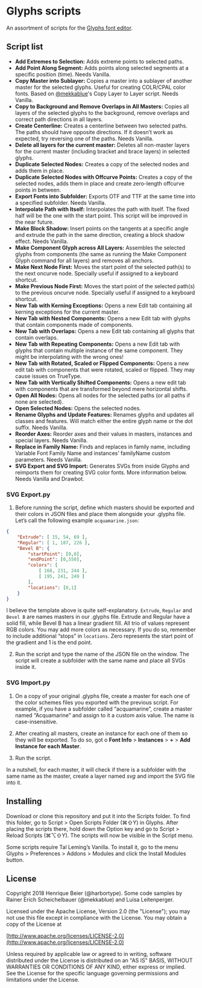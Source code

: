 # Glyphs scripts

An assortment of scripts for the [Glyphs font editor](http://glyphsapp.com/). 

## Script list

- **Add Extremes to Selection:** Adds extreme points to selected paths.
- **Add Point Along Segment:** Adds points along selected segments at a specific position (time). Needs Vanilla.
- **Copy Master into Sublayer:** Copies a master into a sublayer of another master for the selected glyphs. Useful for creating COLR/CPAL color fonts. Based on [@mekkablue](https://github.com/mekkablue/Glyphs-Scripts)'s Copy Layer to Layer script. Needs Vanilla.
- **Copy to Background and Remove Overlaps in All Masters:** Copies all layers of the selected glyphs to the background, remove overlaps and correct path directions in all layers.
- **Create Centerline:** Creates a centerline between two selected paths. The paths should have opposite directions. If it doesn’t work as expected, try reversing one of the paths. Needs Vanilla.
- **Delete all layers for the current master:** Deletes all non-master layers for the current master (including bracket and brace layers) in selected glyphs.
- **Duplicate Selected Nodes:** Creates a copy of the selected nodes and adds them in place.
- **Duplicate Selected Nodes with Offcurve Points:** Creates a copy of the selected nodes, adds them in place and create zero-length offcurve points in between.
- **Export Fonts into Subfolder:** Exports OTF and TTF at the same time into a specified subfolder. Needs Vanilla.
- **Interpolate Path with Itself:** Interpolates the path with itself. The fixed half will be the one with the start point. This script will be improved in the near future.
- **Make Block Shadow:** Insert points on the tangents at a specific angle and extrude the path in the same direction, creating a block shadow effect. Needs Vanilla.
- **Make Component Glyph across All Layers:** Assembles the selected glyphs from components (the same as running the Make Component Glyph command for all layers) and removes all anchors.
- **Make Next Node First:** Moves the start point of the selected  path(s) to the next oncurve node. Specially useful if assigned to a keyboard shortcut.
- **Make Previous Node First:** Moves the start point of the selected  path(s) to the previous oncurve node. Specially useful if assigned to a keyboard shortcut.
- **New Tab with Kerning Exceptions:** Opens a new Edit tab containing all kerning exceptions for the current master.
- **New Tab with Nested Components:** Opens a new Edit tab with glyphs that contain components made of components.
- **New Tab with Overlaps:** Opens a new Edit tab containing all glyphs that contain overlaps.
- **New Tab with Repeating Components:** Opens a new Edit tab with glyphs that contain multiple instance of the same component. They might be interpolating with the wrong ones!
- **New Tab with Rotated, Scaled or Flipped Components:** Opens a new edit tab with components that were rotated, scaled or flipped. They may cause issues on TrueType.
- **New Tab with Vertically Shifted Components:** Opens a new edit tab with components that are transformed beyond mere horizontal shifts.
- **Open All Nodes:** Opens all nodes for the selected paths (or all paths if none are selected).
- **Open Selected Nodes:** Opens the selected nodes.
- **Rename Glyphs and Update Features:** Renames glyphs and updates all classes and features. Will match either the entire glyph name or the dot suffix. Needs Vanilla.
- **Reorder Axes:** Reorder axes and their values in masters, instances and special layers. Needs Vanilla.
- **Replace in Family Name:** Finds and replaces in family name, including Variable Font Family Name and instances’ familyName custom parameters. Needs Vanilla.
- **SVG Export and SVG Import:** Generates SVGs from inside Glyphs and reimports them for creating SVG color fonts. More information below. Needs Vanilla and Drawbot.

### SVG Export.py

1) Before running the script, define which masters should be exported and their colors in JSON files and place them alongside your .glyphs file. Let’s call the following example `acquamarine.json`:

```json
{
	"Extrude": [ 15, 54, 69 ],
	"Regular": [ 1, 187, 226 ],
	"Bevel B": {
		"startPoint": [0,0],
		"endPoint": [0,550],
		"colors": [
			[ 168, 231, 244 ],
			[ 195, 241, 249 ]
		],
		"locations": [0,1]
	}
}
```

I believe the template above is quite self-explanatory. `Extrude`, `Regular` and `Bevel B` are names masters in our .glyphs file. Extrude and Regular have a solid fill, while Bevel B has a linear gradient fill. All trio of values represent RGB colors. You may add more colors as necessary. If you do so, remember to include additional “stops” in `locations`. Zero represents the start point of the gradient and 1 is the end point.

2) Run the script and type the name of the JSON file on the window. The script will create a subfolder with the same name and place all SVGs inside it.

### SVG Import.py

1) On a copy of your original .glyphs file, create a master for each one of the color schemes files you exported with the previous script. For example, if you have a subfolder called “acquamarine”, create a master named “Acquamarine” and assign to it a custom axis value. The name is case-insensitive.

2) After creating all masters, create an instance for each one of them so they will be exported. To do so, got o **Font Info** > **Instances** > **+** > **Add Instance for each Master**.

3) Run the script. 

In a nutshell, for each master, it will check if there is a subfolder with the same name as the master, create a layer named *svg* and import the SVG file into it.


## Installing

Download or clone this repository and put it into the Scripts folder. To find this folder, go to Script > Open Scripts Folder (⌘⇧Y) in Glyphs. After placing the scripts there, hold down the Option key and go to Script > Reload Scripts (⌘⌥⇧Y). The scripts will now be visible in the Script menu.

Some scripts require Tal Leming’s Vanilla. To install it, go to the menu Glyphs > Preferences > Addons > Modules and click the Install Modules button.

## License

Copyright 2018 Henrique Beier (@harbortype). Some code samples by Rainer Erich Scheichelbauer (@mekkablue) and Luisa Leitenperger.

Licensed under the Apache License, Version 2.0 (the "License"); you may not use this file except in compliance with the License. You may obtain a copy of the License at

[http://www.apache.org/licenses/LICENSE-2.0](http://www.apache.org/licenses/LICENSE-2.0)

Unless required by applicable law or agreed to in writing, software distributed under the License is distributed on an "AS IS" BASIS, WITHOUT WARRANTIES OR CONDITIONS OF ANY KIND, either express or implied. See the License for the specific language governing permissions and limitations under the License.